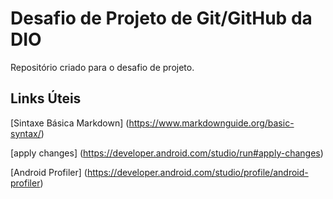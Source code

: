 # Desafio de Projeto de Git/GitHub da DIO
Repositório criado para o desafio de projeto.

## Links Úteis 
[Sintaxe Básica Markdown] (https://www.markdownguide.org/basic-syntax/)

[apply changes]           (https://developer.android.com/studio/run#apply-changes)

[Android Profiler]        (https://developer.android.com/studio/profile/android-profiler)

